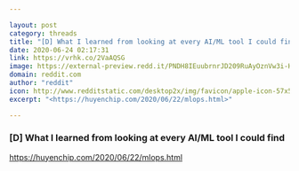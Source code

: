 ```yaml
---

layout: post
category: threads
title: "[D] What I learned from looking at every AI/ML tool I could find"
date: 2020-06-24 02:17:31
link: https://vrhk.co/2VaAQSG
image: https://external-preview.redd.it/PNDH8IEuubrnrJD209RuAyOznVw3i-HCUU0jH2EV8n4.jpg?width=1200&height=628.272251309&auto=webp&crop=1200:628.272251309,smart&s=1ec4632b36c8b9440fe6e438ab8d4f1f2a674fd0
domain: reddit.com
author: "reddit"
icon: http://www.redditstatic.com/desktop2x/img/favicon/apple-icon-57x57.png
excerpt: "<https://huyenchip.com/2020/06/22/mlops.html>"

---
```


### [D] What I learned from looking at every AI/ML tool I could find

<https://huyenchip.com/2020/06/22/mlops.html>